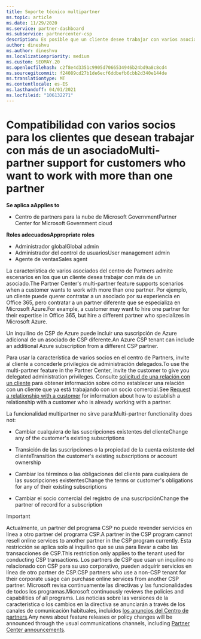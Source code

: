 ```yaml
---
title: Soporte técnico multipartner
ms.topic: article
ms.date: 11/29/2020
ms.service: partner-dashboard
ms.subservice: partnercenter-csp
description: Es posible que un cliente desee trabajar con varios asociados en el programa proveedor de soluciones en la nube que se especializan en servicios diferentes.
author: dineshvu
ms.author: dineshvu
ms.localizationpriority: medium
ms.custom: SEOMAY.20
ms.openlocfilehash: c2f8e4d3351c9905d7066534946b24bd9a8c8cd4
ms.sourcegitcommit: f24089cd27b1de6ecf6ddbefb6cbb2d340e144de
ms.translationtype: MT
ms.contentlocale: es-ES
ms.lasthandoff: 04/01/2021
ms.locfileid: "106132271"
---
```

# <a name="multi-partner-support-for-customers-who-want-to-work-with-more-than-one-partner"></a><span data-ttu-id="94411-103">Compatibilidad con varios socios para los clientes que desean trabajar con más de un asociado</span><span class="sxs-lookup"><span data-stu-id="94411-103">Multi-partner support for customers who want to work with more than one partner</span></span>

<span data-ttu-id="94411-104">**Se aplica a**</span><span class="sxs-lookup"><span data-stu-id="94411-104">**Applies to**</span></span>

- <span data-ttu-id="94411-105">Centro de partners para la nube de Microsoft Government</span><span class="sxs-lookup"><span data-stu-id="94411-105">Partner Center for Microsoft Government cloud</span></span>

<span data-ttu-id="94411-106">**Roles adecuados**</span><span class="sxs-lookup"><span data-stu-id="94411-106">**Appropriate roles**</span></span>

- <span data-ttu-id="94411-107">Administrador global</span><span class="sxs-lookup"><span data-stu-id="94411-107">Global admin</span></span>
- <span data-ttu-id="94411-108">Administrador del control de usuarios</span><span class="sxs-lookup"><span data-stu-id="94411-108">User management admin</span></span>
- <span data-ttu-id="94411-109">Agente de ventas</span><span class="sxs-lookup"><span data-stu-id="94411-109">Sales agent</span></span>

<span data-ttu-id="94411-110">La característica de varios asociados del centro de Partners admite escenarios en los que un cliente desea trabajar con más de un asociado.</span><span class="sxs-lookup"><span data-stu-id="94411-110">The Partner Center's multi-partner feature supports scenarios when a customer wants to work with more than one partner.</span></span> <span data-ttu-id="94411-111">Por ejemplo, un cliente puede querer contratar a un asociado por su experiencia en Office 365, pero contratar a un partner diferente que se especializa en Microsoft Azure.</span><span class="sxs-lookup"><span data-stu-id="94411-111">For example, a customer may want to hire one partner for their expertise in Office 365, but hire a different partner who specializes in Microsoft Azure.</span></span>

<span data-ttu-id="94411-112">Un inquilino de CSP de Azure puede incluir una suscripción de Azure adicional de un asociado de CSP diferente.</span><span class="sxs-lookup"><span data-stu-id="94411-112">An Azure CSP tenant can include an additional Azure subscription from a different CSP partner.</span></span>

<span data-ttu-id="94411-113">Para usar la característica de varios socios en el centro de Partners, invite al cliente a concederle privilegios de administración delegados.</span><span class="sxs-lookup"><span data-stu-id="94411-113">To use the multi-partner feature in the Partner Center, invite the customer to give you delegated administration privileges.</span></span> <span data-ttu-id="94411-114">Consulte [solicitud de una relación con un cliente](request-a-relationship-with-a-customer.md) para obtener información sobre cómo establecer una relación con un cliente que ya está trabajando con un socio comercial.</span><span class="sxs-lookup"><span data-stu-id="94411-114">See [Request a relationship with a customer](request-a-relationship-with-a-customer.md) for information about how to establish a relationship with a customer who is already working with a partner.</span></span>

<span data-ttu-id="94411-115">La funcionalidad multipartner no sirve para:</span><span class="sxs-lookup"><span data-stu-id="94411-115">Multi-partner functionality does not:</span></span>

- <span data-ttu-id="94411-116">Cambiar cualquiera de las suscripciones existentes del cliente</span><span class="sxs-lookup"><span data-stu-id="94411-116">Change any of the customer's existing subscriptions</span></span>

- <span data-ttu-id="94411-117">Transición de las suscripciones o la propiedad de la cuenta existente del cliente</span><span class="sxs-lookup"><span data-stu-id="94411-117">Transition the customer's existing subscriptions or account ownership</span></span>

- <span data-ttu-id="94411-118">Cambiar los términos o las obligaciones del cliente para cualquiera de las suscripciones existentes</span><span class="sxs-lookup"><span data-stu-id="94411-118">Change the terms or customer's obligations for any of their existing subscriptions</span></span>

- <span data-ttu-id="94411-119">Cambiar el socio comercial del registro de una suscripción</span><span class="sxs-lookup"><span data-stu-id="94411-119">Change the partner of record for a subscription</span></span>

> [!IMPORTANT]  
> <span data-ttu-id="94411-120">Actualmente, un partner del programa CSP no puede revender servicios en línea a otro partner del programa CSP.</span><span class="sxs-lookup"><span data-stu-id="94411-120">A partner in the CSP program cannot resell online services to another partner in the CSP program currently.</span></span> <span data-ttu-id="94411-121">Esta restricción se aplica solo al inquilino que se usa para llevar a cabo las transacciones de CSP.</span><span class="sxs-lookup"><span data-stu-id="94411-121">This restriction only applies to the tenant used for conducting CSP transactions.</span></span> <span data-ttu-id="94411-122">Los partners de CSP que usan un inquilino no relacionado con CSP para su uso corporativo, pueden adquirir servicios en línea de otro partner de CSP.</span><span class="sxs-lookup"><span data-stu-id="94411-122">CSP partners who use a non-CSP tenant for their corporate usage can purchase online services from another CSP partner.</span></span> <span data-ttu-id="94411-123">Microsoft revisa continuamente las directivas y las funcionalidades de todos los programas.</span><span class="sxs-lookup"><span data-stu-id="94411-123">Microsoft continuously reviews the policies and capabilities of all programs.</span></span> <span data-ttu-id="94411-124">Las noticias sobre las versiones de la característica o los cambios en la directiva se anunciarán a través de los canales de comunicación habituales, incluidos [los anuncios del Centro de partners](announcements/index.md).</span><span class="sxs-lookup"><span data-stu-id="94411-124">Any news about feature releases or policy changes will be announced through the usual communications channels, including [Partner Center announcements](announcements/index.md).</span></span>
